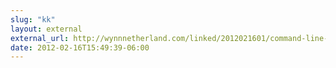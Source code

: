 ```yaml
---
slug: "kk"
layout: external
external_url: http://wynnnetherland.com/linked/2012021601/command-line-tools-for-xcode
date: 2012-02-16T15:49:39-06:00
---
```

